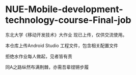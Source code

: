 # NUE-Mobile-development-technology-course-Final-job
东北大学《移动开发技术》大作业 
现已上传，仅供交流使用。

本仓库上传Android Studio 工程文件，包含相关配置文件

拒绝水作业每人做起，见者皆有责

同A之路纵然布满荆棘，亦需吾辈铿锵步履
